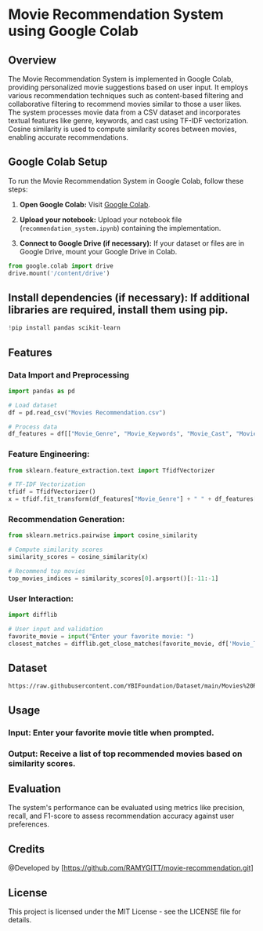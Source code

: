 # Movie Recommendation System using Google Colab

## Overview

The Movie Recommendation System is implemented in Google Colab, providing personalized movie suggestions based on user input. It employs various recommendation techniques such as content-based filtering and collaborative filtering to recommend movies similar to those a user likes. The system processes movie data from a CSV dataset and incorporates textual features like genre, keywords, and cast using TF-IDF vectorization. Cosine similarity is used to compute similarity scores between movies, enabling accurate recommendations.

## Google Colab Setup

To run the Movie Recommendation System in Google Colab, follow these steps:

1. **Open Google Colab:** Visit [Google Colab](https://colab.research.google.com/).

2. **Upload your notebook:** Upload your notebook file (`recommendation_system.ipynb`) containing the implementation.

3. **Connect to Google Drive (if necessary):** If your dataset or files are in Google Drive, mount your Google Drive in Colab.

```python
from google.colab import drive
drive.mount('/content/drive')
```

## Install dependencies (if necessary): If additional libraries are required, install them using pip.

```python
!pip install pandas scikit-learn
```

## Features

### Data Import and Preprocessing
```python
import pandas as pd

# Load dataset
df = pd.read_csv("Movies Recommendation.csv")

# Process data
df_features = df[["Movie_Genre", "Movie_Keywords", "Movie_Cast", "Movie_Director"]].fillna("")
```

### Feature Engineering:

```python
from sklearn.feature_extraction.text import TfidfVectorizer

# TF-IDF Vectorization
tfidf = TfidfVectorizer()
x = tfidf.fit_transform(df_features["Movie_Genre"] + " " + df_features["Movie_Keywords"] + " " + df_features["Movie_Cast"] + " " + df_features["Movie_Director"])

```
### Recommendation Generation:
```python
from sklearn.metrics.pairwise import cosine_similarity

# Compute similarity scores
similarity_scores = cosine_similarity(x)

# Recommend top movies
top_movies_indices = similarity_scores[0].argsort()[:-11:-1]
```
### User Interaction:
```python
import difflib

# User input and validation
favorite_movie = input("Enter your favorite movie: ")
closest_matches = difflib.get_close_matches(favorite_movie, df['Movie_Title'], n=1)
```
## Dataset
```
https://raw.githubusercontent.com/YBIFoundation/Dataset/main/Movies%20Recommendation.csv
```

## Usage
### Input: Enter your favorite movie title when prompted.
### Output: Receive a list of top recommended movies based on similarity scores.

## Evaluation
The system's performance can be evaluated using metrics like precision, recall, and F1-score to assess recommendation accuracy against user preferences.

## Credits
@Developed by [https://github.com/RAMYGITT/movie-recommendation.git]

## License
This project is licensed under the MIT License - see the LICENSE file for details.




